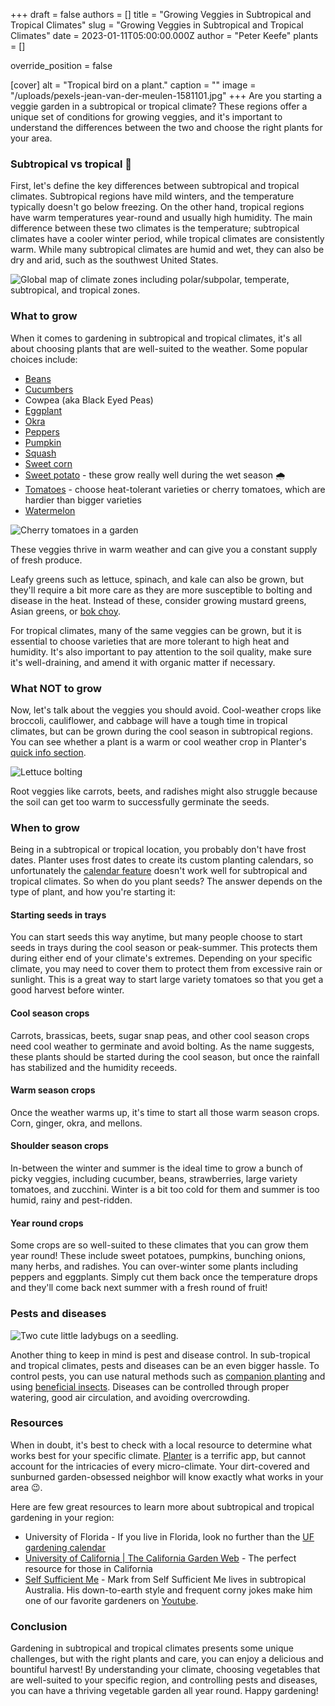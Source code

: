 +++
draft = false
authors = []
title = "Growing Veggies in Subtropical and Tropical Climates"
slug = "Growing Veggies in Subtropical and Tropical Climates"
date = 2023-01-11T05:00:00.000Z
author = "Peter Keefe"
plants = []

override_position = false

[cover]
alt = "Tropical bird on a plant."
caption = ""
image = "/uploads/pexels-jean-van-der-meulen-1581101.jpg"
+++
Are you starting a veggie garden in a subtropical or tropical climate? These regions offer a unique set of conditions for growing veggies, and it's important to understand the differences between the two and choose the right plants for your area.

### Subtropical vs tropical 🌴

First, let's define the key differences between subtropical and tropical climates. Subtropical regions have mild winters, and the temperature typically doesn't go below freezing. On the other hand, tropical regions have warm temperatures year-round and usually high humidity. The main difference between these two climates is the temperature; subtropical climates have a cooler winter period, while tropical climates are consistently warm. While many subtropical climates are humid and wet, they can also be dry and arid, such as the southwest United States.

![Global map of climate zones including polar/subpolar, temperate, subtropical, and tropical zones.](/uploads/climate_zones.webp "Climate Zones. Source: Meteoblue")

### What to grow

When it comes to gardening in subtropical and tropical climates, it's all about choosing plants that are well-suited to the weather. Some popular choices include:

* [Beans](https://planter.garden/plants/beans)
* [Cucumbers](https://planter.garden/plants/cucumbers)
* Cowpea (aka Black Eyed Peas)
* [Eggplant](https://planter.garden/plants/eggplant)
* [Okra](https://planter.garden/plants/okra)
* [Peppers](https://planter.garden/plants/peppers)
* [Pumpkin](https://planter.garden/plants/pumpkin)
* [Squash](https://planter.garden/plants/squash)
* [Sweet corn](https://planter.garden/plants/corn)
* [Sweet potato](https://planter.garden/plants/sweet-potatoes) - these grow really well during the wet season 🌧
* [Tomatoes](https://planter.garden/plants/tomatoes) - choose heat-tolerant varieties or cherry tomatoes, which are hardier than bigger varieties
* [Watermelon](https://planter.garden/plants/watermelon)

![Cherry tomatoes in a garden](/uploads/pexels-markus-spiske-965740.jpg "Cherry tomatoes are hardier and more heat-tolerant than larger varieties.")

These veggies thrive in warm weather and can give you a constant supply of fresh produce.

Leafy greens such as lettuce, spinach, and kale can also be grown, but they'll require a bit more care as they are more susceptible to bolting and disease in the heat. Instead of these, consider growing mustard greens, Asian greens, or [bok choy](https://planter.garden/plants/bok-choy).

For tropical climates, many of the same veggies can be grown, but it is essential to choose varieties that are more tolerant to high heat and humidity. It's also important to pay attention to the soil quality, make sure it's well-draining, and amend it with organic matter if necessary.

### What NOT to grow

Now, let's talk about the veggies you should avoid. Cool-weather crops like broccoli, cauliflower, and cabbage will have a tough time in tropical climates, but can be grown during the cool season in subtropical regions. You can see whether a plant is a warm or cool weather crop in Planter's [quick info section](https://info.planter.garden/plant-information/how-to-grow/#quick-infoo).

![Lettuce bolting](/uploads/starr_081031-0394_lactuca_sativa.jpg "Lettuce is prone to bolting in warm weather. Consider growing this during the winter in subtropical climates.")

Root veggies like carrots, beets, and radishes might also struggle because the soil can get too warm to successfully germinate the seeds.

### When to grow

Being in a subtropical or tropical location, you probably don't have frost dates. Planter uses frost dates to create its custom planting calendars, so unfortunately the [calendar feature](https://info.planter.garden/growing-calendar/how-to-use/) doesn't work well for subtropical and tropical climates. So when do you plant seeds? The answer depends on the type of plant, and how you're starting it:

#### Starting seeds in trays

You can start seeds this way anytime, but many people choose to start seeds in trays during the cool season or peak-summer. This protects them during either end of your climate's extremes. Depending on your specific climate, you may need to cover them to protect them from excessive rain or sunlight. This is a great way to start large variety tomatoes so that you get a good harvest before winter.

#### Cool season crops

Carrots, brassicas, beets, sugar snap peas, and other cool season crops need cool weather to germinate and avoid bolting. As the name suggests, these plants should be started during the cool season, but once the rainfall has stabilized and the humidity receeds.

#### Warm season crops

Once the weather warms up, it's time to start all those warm season crops. Corn, ginger, okra, and mellons.

#### Shoulder season crops

In-between the winter and summer is the ideal time to grow a bunch of picky veggies, including cucumber, beans, strawberries, large variety tomatoes, and zucchini. Winter is a bit too cold for them and summer is too humid, rainy and pest-ridden.

#### Year round crops

Some crops are so well-suited to these climates that you can grow them year round! These include sweet potatoes, pumpkins, bunching onions, many herbs, and radishes. You can over-winter some plants including peppers and eggplants. Simply cut them back once the temperature drops and they'll come back next summer with a fresh round of fruit!

### Pests and diseases

![Two cute little ladybugs on a seedling.](/uploads/ladybug.jpeg "Not all bugs are bad! Ladybugs are natural predators of aphids.")

Another thing to keep in mind is pest and disease control. In sub-tropical and tropical climates, pests and diseases can be an even bigger hassle. To control pests, you can use natural methods such as [companion planting](https://blog.planter.garden/posts/companion-planting-diversity-is-key/) and using [beneficial insects](https://blog.planter.garden/posts/16-of-your-garden-s-local-pest-hunters/). Diseases can be controlled through proper watering, good air circulation, and avoiding overcrowding.

### Resources

When in doubt, it's best to check with a local resource to determine what works best for your specific climate. [Planter](https://planter.garden) is a terrific app, but cannot account for the intricacies of every micro-climate. Your dirt-covered and sunburned garden-obsessed neighbor will know exactly what works in your area 😉.

Here are few great resources to learn more about subtropical and tropical gardening in your region:

* University of Florida - If you live in Florida, look no further than the [UF gardening calendar]()
* [University of California | The California Garden Web](https://cagardenweb.ucanr.edu/Vegetables/) - The perfect resource for those in California
* [Self Sufficient Me](https://selfsufficientme.com/) - Mark from Self Sufficient Me lives in subtropical Australia. His down-to-earth style and frequent corny jokes make him one of our favorite gardeners on [Youtube](https://www.youtube.com/@Selfsufficientme).

### Conclusion

Gardening in subtropical and tropical climates presents some unique challenges, but with the right plants and care, you can enjoy a delicious and bountiful harvest! By understanding your climate, choosing vegetables that are well-suited to your specific region, and controlling pests and diseases, you can have a thriving vegetable garden all year round. Happy gardening!